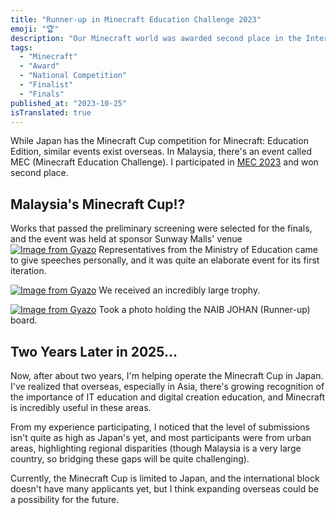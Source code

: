```yaml
---
title: "Runner-up in Minecraft Education Challenge 2023"
emoji: "🏆"
description: "Our Minecraft world was awarded second place in the International Senior Division of the Minecraft Education Challenge, organized by the Malaysian Ministry of Education, Sunway Malls, and Microsoft."
tags:
  - "Minecraft"
  - "Award"
  - "National Competition"
  - "Finalist"
  - "Finals"
published_at: "2023-10-25"
isTranslated: true
---
```


While Japan has the Minecraft Cup competition for Minecraft: Education Edition, similar events exist overseas. In Malaysia, there's an event called MEC (Minecraft Education Challenge). I participated in [MEC 2023](https://mcedumy.com/mec-2023) and won second place.

## Malaysia's Minecraft Cup!?

Works that passed the preliminary screening were selected for the finals, and the event was held at sponsor Sunway Malls' venue
[![Image from Gyazo](https://i.gyazo.com/16c30fa8570b9440a5a0ee5f32fb25c9.jpg)](https://gyazo.com/16c30fa8570b9440a5a0ee5f32fb25c9)
Representatives from the Ministry of Education came to give speeches personally, and it was quite an elaborate event for its first iteration.

[![Image from Gyazo](https://i.gyazo.com/405eec74cf4b2a1f0dbdb3d3c2341521.jpg)](https://gyazo.com/405eec74cf4b2a1f0dbdb3d3c2341521)
We received an incredibly large trophy.

[![Image from Gyazo](https://i.gyazo.com/d1724ea7e122ae86d02d35e3bf1efaeb.jpg)](https://gyazo.com/d1724ea7e122ae86d02d35e3bf1efaeb)
Took a photo holding the NAIB JOHAN (Runner-up) board.

## Two Years Later in 2025...

Now, after about two years, I'm helping operate the Minecraft Cup in Japan. I've realized that overseas, especially in Asia, there's growing recognition of the importance of IT education and digital creation education, and Minecraft is incredibly useful in these areas.

From my experience participating, I noticed that the level of submissions isn't quite as high as Japan's yet, and most participants were from urban areas, highlighting regional disparities (though Malaysia is a very large country, so bridging these gaps will be quite challenging).

Currently, the Minecraft Cup is limited to Japan, and the international block doesn't have many applicants yet, but I think expanding overseas could be a possibility for the future.
